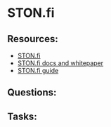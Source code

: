 # STON.fi

## Resources:

* [STON.fi](https://ston.fi/)
* [STON.fi docs and whitepaper](https://docs.ston.fi/docs)
* [STON.fi guide](https://guide.ston.fi/en/how-to-connect-your-ton-wallet-to-ston.fi)

## Questions:

## Tasks:

